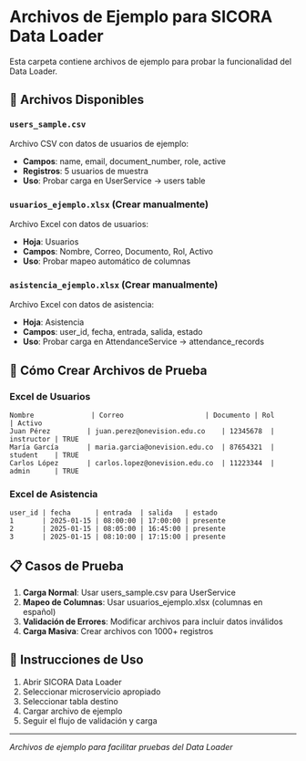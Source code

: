 # Archivos de Ejemplo para SICORA Data Loader

Esta carpeta contiene archivos de ejemplo para probar la funcionalidad del Data Loader.

## 📁 Archivos Disponibles

### `users_sample.csv`

Archivo CSV con datos de usuarios de ejemplo:

- **Campos**: name, email, document_number, role, active
- **Registros**: 5 usuarios de muestra
- **Uso**: Probar carga en UserService → users table

### `usuarios_ejemplo.xlsx` (Crear manualmente)

Archivo Excel con datos de usuarios:

- **Hoja**: Usuarios
- **Campos**: Nombre, Correo, Documento, Rol, Activo
- **Uso**: Probar mapeo automático de columnas

### `asistencia_ejemplo.xlsx` (Crear manualmente)

Archivo Excel con datos de asistencia:

- **Hoja**: Asistencia
- **Campos**: user_id, fecha, entrada, salida, estado
- **Uso**: Probar carga en AttendanceService → attendance_records

## 🧪 Cómo Crear Archivos de Prueba

### Excel de Usuarios

```
Nombre              | Correo                    | Documento | Rol        | Activo
Juan Pérez         | juan.perez@onevision.edu.co    | 12345678  | instructor | TRUE
María García       | maria.garcia@onevision.edu.co  | 87654321  | student    | TRUE
Carlos López       | carlos.lopez@onevision.edu.co  | 11223344  | admin      | TRUE
```

### Excel de Asistencia

```
user_id | fecha      | entrada  | salida   | estado
1       | 2025-01-15 | 08:00:00 | 17:00:00 | presente
2       | 2025-01-15 | 08:05:00 | 16:45:00 | presente
3       | 2025-01-15 | 08:10:00 | 17:15:00 | presente
```

## 📋 Casos de Prueba

1. **Carga Normal**: Usar users_sample.csv para UserService
2. **Mapeo de Columnas**: Usar usuarios_ejemplo.xlsx (columnas en español)
3. **Validación de Errores**: Modificar archivos para incluir datos inválidos
4. **Carga Masiva**: Crear archivos con 1000+ registros

## 🚀 Instrucciones de Uso

1. Abrir SICORA Data Loader
2. Seleccionar microservicio apropiado
3. Seleccionar tabla destino
4. Cargar archivo de ejemplo
5. Seguir el flujo de validación y carga

---

_Archivos de ejemplo para facilitar pruebas del Data Loader_

